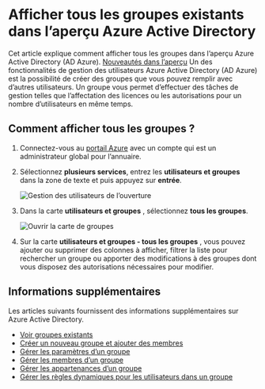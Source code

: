 <properties
    pageTitle="Afficher tous les groupes existants dans l’aperçu Azure Active Directory | Microsoft Azure"
    description="Comment afficher les groupes qui ont déjà été créées dans l’aperçu Azure Active Directory."
    services="active-directory"
    documentationCenter=""
    authors="curtand"
    manager="femila"
    editor=""/>

<tags
    ms.service="active-directory"
    ms.workload="identity"
    ms.tgt_pltfrm="na"
    ms.devlang="na"
    ms.topic="article"
    ms.date="09/12/2016"
    ms.author="curtand"/>


# <a name="view-all-existing-groups-in-azure-active-directory-preview"></a>Afficher tous les groupes existants dans l’aperçu Azure Active Directory

Cet article explique comment afficher tous les groupes dans l’aperçu Azure Active Directory (AD Azure). [Nouveautés dans l’aperçu](active-directory-preview-explainer.md) Un des fonctionnalités de gestion des utilisateurs Azure Active Directory (AD Azure) est la possibilité de créer des groupes que vous pouvez remplir avec d’autres utilisateurs. Un groupe vous permet d’effectuer des tâches de gestion telles que l’affectation des licences ou les autorisations pour un nombre d’utilisateurs en même temps.

## <a name="how-do-i-see-all-the-groups"></a>Comment afficher tous les groupes ?

1.  Connectez-vous au [portail Azure](https://portal.azure.com) avec un compte qui est un administrateur global pour l’annuaire.

2.  Sélectionnez **plusieurs services**, entrez les **utilisateurs et groupes** dans la zone de texte et puis appuyez sur **entrée**.

    ![Gestion des utilisateurs de l’ouverture](./media/active-directory-groups-view-azure-portal/search-user-management.png)

3.  Dans la carte **utilisateurs et groupes** , sélectionnez **tous les groupes**.

    ![Ouvrir la carte de groupes](./media/active-directory-groups-view-azure-portal/view-groups-blade.png)

4. Sur la carte **utilisateurs et groupes - tous les groupes** , vous pouvez ajouter ou supprimer des colonnes à afficher, filtrer la liste pour rechercher un groupe ou apporter des modifications à des groupes dont vous disposez des autorisations nécessaires pour modifier.

## <a name="additional-information"></a>Informations supplémentaires

Les articles suivants fournissent des informations supplémentaires sur Azure Active Directory.

* [Voir groupes existants](active-directory-groups-view-azure-portal.md)
* [Créer un nouveau groupe et ajouter des membres](active-directory-groups-create-azure-portal.md)
* [Gérer les paramètres d’un groupe](active-directory-groups-settings-azure-portal.md)
* [Gérer les membres d’un groupe](active-directory-groups-members-azure-portal.md)
* [Gérer les appartenances d’un groupe](active-directory-groups-membership-azure-portal.md)
* [Gérer les règles dynamiques pour les utilisateurs dans un groupe](active-directory-groups-dynamic-membership-azure-portal.md)
